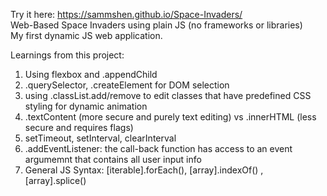 Try it here: https://sammshen.github.io/Space-Invaders/   
Web-Based Space Invaders using plain JS (no frameworks or libraries)  
My first dynamic JS web application.  
      
Learnings from this project:  
1) Using flexbox and .appendChild
2) .querySelector, .createElement for DOM selection
3) using .classList.add/remove to edit classes that have predefined CSS styling for dynamic animation
4) .textContent (more secure and purely text editing) vs .innerHTML (less secure and requires flags)
5) setTimeout, setInterval, clearInterval
6) .addEventListener: the call-back function has access to an event argumemnt that contains all user input info
7) General JS Syntax: [iterable].forEach(), [array].indexOf() , [array].splice()
